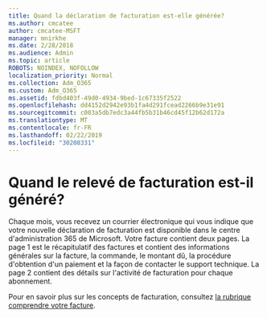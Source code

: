 ```yaml
---
title: Quand la déclaration de facturation est-elle générée?
ms.author: cmcatee
author: cmcatee-MSFT
manager: mnirkhe
ms.date: 2/28/2018
ms.audience: Admin
ms.topic: article
ROBOTS: NOINDEX, NOFOLLOW
localization_priority: Normal
ms.collection: Adm_O365
ms.custom: Adm_O365
ms.assetid: fdbd403f-49d0-4934-9bed-1c67335f2522
ms.openlocfilehash: dd4152d2942e93b1fa4d291fcead2266b9e31e91
ms.sourcegitcommit: c003a5db7edc3a44fb5b31b46cd45f12b62d172a
ms.translationtype: MT
ms.contentlocale: fr-FR
ms.lasthandoff: 02/22/2019
ms.locfileid: "30208331"
---
```

# <a name="when-is-the-billing-statement-generated"></a>Quand le relevé de facturation est-il généré?

Chaque mois, vous recevez un courrier électronique qui vous indique que votre nouvelle déclaration de facturation est disponible dans le centre d'administration 365 de Microsoft. Votre facture contient deux pages. La page 1 est le récapitulatif des factures et contient des informations générales sur la facture, la commande, le montant dû, la procédure d'obtention d'un paiement et la façon de contacter le support technique. La page 2 contient des détails sur l'activité de facturation pour chaque abonnement.
  
Pour en savoir plus sur les concepts de facturation, consultez [la rubrique comprendre votre facture](https://support.office.com/article/0724b428-fb59-4962-8c37-6674166d7507).
  

